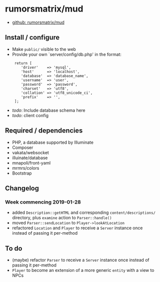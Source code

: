 # rumorsmatrix/mud

 - [github: rumorsmatrix/mud](https://github.com/rumorsmatrix/mud)

## Install / configure

 - Make `public/` visible to the web
 - Provide your own `server/config/db.php' in the format:
    ```
     return [
        'driver'    => 'mysql',
        'host'      => 'localhost',
        'database'  => 'database_name',
        'username'  => 'user',
        'password'  => 'password',
        'charset'   => 'utf8',
        'collation' => 'utf8_unicode_ci',
        'prefix'    => '',
     ];
     ```   
 - *todo*: Include database schema here
 - *todo*: client config


## Required / dependencies

 - PHP, a database supported by Illuminate
 - Composer
 - vakata/websocket
 - illuinate/database
 - mnapoli/front-yaml
 - mrmrs/colors
 - Bootstrap
 

## Changelog


### Week commencing 2019-01-28
 - added `Description::getHTML` and corresponding `content/descriptions/` directory, plus `examine` action to `Parser::handle()`
 - moved `Parser::sendLocation` to `Player->lookAtLocation`
 - refactored `Location` and `Player` to receive a `Server` instance once instead of passing it per-method


## To do

 - (maybe) refactor `Parser` to receive a `Server` instance once instead of passing it per-method
 - `Player` to become an extension of a more generic `entity` with a view to NPCs

